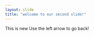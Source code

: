 ```yaml
---
layout: slide
title: "welcome to our second slide!"
---
```

This is new
Use the left arrow to go back!
